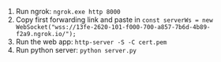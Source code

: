 1. Run ngrok: `ngrok.exe http 8000`
2. Copy first forwarding link and paste in `const serverWs = new WebSocket("wss://13fe-2620-101-f000-700-a857-7b6d-4b89-f2a9.ngrok.io/");`
3. Run the web app: `http-server -S -C cert.pem`
4. Run python server: `python server.py`